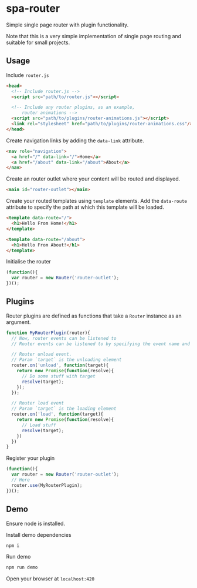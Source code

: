 # spa-router

Simple single page router with plugin functionality.

Note that this is a very simple implementation of single page routing and suitable for small projects.

## Usage

Include `router.js`

```html
<head>
  <!-- Include router.js -->
  <script src="path/to/router.js"></script>

  <!-- Include any router plugins, as an example,
      router animations -->
  <script src="path/to/plugins/router-animations.js"></script>
  <link rel="stylesheet" href="path/to/plugins/router-animations.css"/>
</head>
```

Create navigation links by adding the `data-link` attribute.

```html
<nav role="navigation">
  <a href="/" data-link="/">Home</a>
  <a href="/about" data-link="/about">About</a>
</nav>
```

Create an router outlet where your content will be routed and displayed.

```html
<main id="router-outlet"></main>
```

Create your routed templates using `template` elements.
Add the `data-route` attribute to specify the path at which this template will be loaded.

```html
<template data-route="/">
  <h1>Hello From Home!</h1>
</template>

<template data-route="/about">
  <h1>Hello From About!</h1>
</template>
```

Initialise the router

```javascript
(function(){
  var router = new Router('router-outlet');
})();
```

## Plugins

Router plugins are defined as functions that take a `Router` ìnstance as an argument.

```js
function MyRouterPlugin(router){
  // Now, router events can be listened to
  // Router events can be listened to by specifying the event name and passing a function that takes a HTMLElement as an argument

  // Router unload event.
  // Param `target` is the unloading element
  router.on('unload', function(target){
    return new Promise(function(resolve){
      // Do some stuff with target
      resolve(target);
    });
  });

  // Router load event
  // Param `target` is the loading element
  router.on('load', function(target){
    return new Promise(function(resolve){
      // Load stuff
      resolve(target);
    })
  })
}
```

Register your plugin

```javascript
(function(){
  var router = new Router('router-outlet');
  // Here
  router.use(MyRouterPlugin);
})();
```


## Demo

Ensure node is installed.

Install demo dependencies

```bash
npm i
```

Run demo

```bash
npm run demo
```

Open your browser at `localhost:420`
